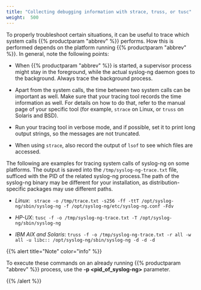 ```yaml
---
title: "Collecting debugging information with strace, truss, or tusc"
weight:  500
---
```

<!-- DISCLAIMER: This file is based on the syslog-ng Open Source Edition documentation https://github.com/balabit/syslog-ng-ose-guides/commit/2f4a52ee61d1ea9ad27cb4f3168b95408fddfdf2 and is used under the terms of The syslog-ng Open Source Edition Documentation License. The file has been modified by Axoflow. -->

To properly troubleshoot certain situations, it can be useful to trace which system calls {{% productparam "abbrev" %}} performs. How this is performed depends on the platform running {{% productparam "abbrev" %}}. In general, note the following points:

  - When {{% productparam "abbrev" %}} is started, a supervisor process might stay in the foreground, while the actual syslog-ng daemon goes to the background. Always trace the background process.

  - Apart from the system calls, the time between two system calls can be important as well. Make sure that your tracing tool records the time information as well. For details on how to do that, refer to the manual page of your specific tool (for example, `strace` on Linux, or `truss` on Solaris and BSD).

  - Run your tracing tool in verbose mode, and if possible, set it to print long output strings, so the messages are not truncated.

  - When using `strace`, also record the output of `lsof` to see which files are accessed.

The following are examples for tracing system calls of syslog-ng on some platforms. The output is saved into the `/tmp/syslog-ng-trace.txt` file, sufficed with the PID of the related syslog-ng process.The path of the syslog-ng binary may be different for your installation, as distribution-specific packages may use different paths.

  - *Linux*: ` strace -o /tmp/trace.txt -s256 -ff -ttT /opt/syslog-ng/sbin/syslog-ng -f /opt/syslog-ng/etc/syslog-ng.conf -Fdv`

  - *HP-UX*: `tusc -f -o /tmp/syslog-ng-trace.txt -T /opt/syslog-ng/sbin/syslog-ng`

  - *IBM AIX and Solaris*: `truss -f -o /tmp/syslog-ng-trace.txt -r all -w all -u libc:: /opt/syslog-ng/sbin/syslog-ng -d -d -d`

{{% alert title="Note" color="info" %}}

To execute these commands on an already running {{% productparam "abbrev" %}} process, use the **-p \<pid_of_syslog-ng\>** parameter.

{{% /alert %}}
